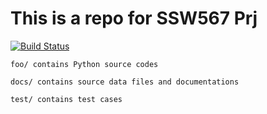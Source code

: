 # This is a repo for SSW567 Prj

[![Build Status](https://travis-ci.org/SamNormcoreWayne/SSW567Prj.svg?branch=master)](https://travis-ci.org/SamNormcoreWayne/SSW567Prj)

```
foo/ contains Python source codes
```

```
docs/ contains source data files and documentations
```

```
test/ contains test cases
```